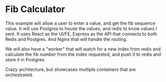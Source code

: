 # Fib Calculator

This example will allow a user to enter a value, and get the fib sequence value. It will use Postgres to house the values, and redis to know values I sent. It uses React as the UI/FE, Express as the API that connects to both Redis and Postgres. And Nginx that will handle the routing.

We will also have a "worker" that will watch for a new index from redis and calculate the fib number from the index requested, and push it to redis and store it in Postgres.

Crazy architecture, but showcases multiple containers that are orchestrated.
